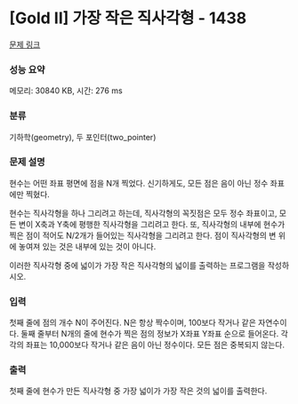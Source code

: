# [Gold II] 가장 작은 직사각형 - 1438 

[문제 링크](https://www.acmicpc.net/problem/1438) 

### 성능 요약

메모리: 30840 KB, 시간: 276 ms

### 분류

기하학(geometry), 두 포인터(two_pointer)

### 문제 설명

<p>현수는 어떤 좌표 평면에 점을 N개 찍었다. 신기하게도, 모든 점은 음이 아닌 정수 좌표에만 찍혔다.</p>

<p>현수는 직사각형을 하나 그리려고 하는데, 직사각형의 꼭짓점은 모두 정수 좌표이고, 모든 변이 X축과 Y축에 평행한 직사각형을 그리려고 한다. 또, 직사각형의 내부에 현수가 찍은 점이 적어도 N/2개가 들어있는 직사각형을 그리려고 한다. 점이 직사각형의 변 위에 놓여져 있는 것은 내부에 있는 것이 아니다.</p>

<p>이러한 직사각형 중에 넓이가 가장 작은 직사각형의 넓이를 출력하는 프로그램을 작성하시오.</p>

### 입력 

 <p>첫째 줄에 점의 개수 N이 주어진다. N은 항상 짝수이며, 100보다 작거나 같은 자연수이다. 둘째 줄부터 N개의 줄에 현수가 찍은 점의 정보가 X좌표 Y좌표 순으로 들어온다. 각각의 좌표는 10,000보다 작거나 같은 음이 아닌 정수이다. 모든 점은 중복되지 않는다.</p>

### 출력 

 <p>첫째 줄에 현수가 만든 직사각형 중 가장 넓이가 가장 작은 것의 넓이를 출력한다.</p>

